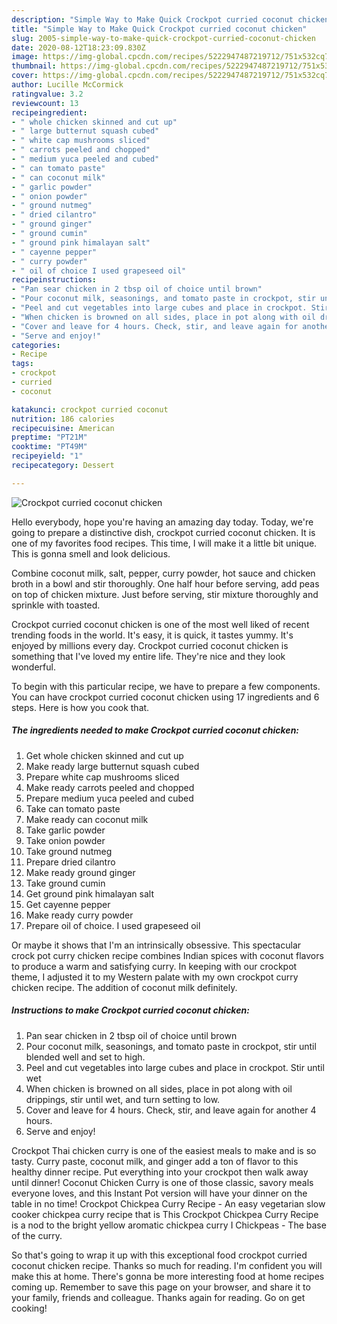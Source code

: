 ```yaml
---
description: "Simple Way to Make Quick Crockpot curried coconut chicken"
title: "Simple Way to Make Quick Crockpot curried coconut chicken"
slug: 2005-simple-way-to-make-quick-crockpot-curried-coconut-chicken
date: 2020-08-12T18:23:09.830Z
image: https://img-global.cpcdn.com/recipes/5222947487219712/751x532cq70/crockpot-curried-coconut-chicken-recipe-main-photo.jpg
thumbnail: https://img-global.cpcdn.com/recipes/5222947487219712/751x532cq70/crockpot-curried-coconut-chicken-recipe-main-photo.jpg
cover: https://img-global.cpcdn.com/recipes/5222947487219712/751x532cq70/crockpot-curried-coconut-chicken-recipe-main-photo.jpg
author: Lucille McCormick
ratingvalue: 3.2
reviewcount: 13
recipeingredient:
- " whole chicken skinned and cut up"
- " large butternut squash cubed"
- " white cap mushrooms sliced"
- " carrots peeled and chopped"
- " medium yuca peeled and cubed"
- " can tomato paste"
- " can coconut milk"
- " garlic powder"
- " onion powder"
- " ground nutmeg"
- " dried cilantro"
- " ground ginger"
- " ground cumin"
- " ground pink himalayan salt"
- " cayenne pepper"
- " curry powder"
- " oil of choice I used grapeseed oil"
recipeinstructions:
- "Pan sear chicken in 2 tbsp oil of choice until brown"
- "Pour coconut milk, seasonings, and tomato paste in crockpot, stir until blended well and set to high."
- "Peel and cut vegetables into large cubes and place in crockpot. Stir until wet"
- "When chicken is browned on all sides, place in pot along with oil drippings, stir until wet, and turn setting to low."
- "Cover and leave for 4 hours. Check, stir, and leave again for another 4 hours."
- "Serve and enjoy!"
categories:
- Recipe
tags:
- crockpot
- curried
- coconut

katakunci: crockpot curried coconut 
nutrition: 186 calories
recipecuisine: American
preptime: "PT21M"
cooktime: "PT49M"
recipeyield: "1"
recipecategory: Dessert

---
```



![Crockpot curried coconut chicken](https://img-global.cpcdn.com/recipes/5222947487219712/751x532cq70/crockpot-curried-coconut-chicken-recipe-main-photo.jpg)

Hello everybody, hope you're having an amazing day today. Today, we're going to prepare a distinctive dish, crockpot curried coconut chicken. It is one of my favorites food recipes. This time, I will make it a little bit unique. This is gonna smell and look delicious.

Combine coconut milk, salt, pepper, curry powder, hot sauce and chicken broth in a bowl and stir thoroughly. One half hour before serving, add peas on top of chicken mixture. Just before serving, stir mixture thoroughly and sprinkle with toasted.

Crockpot curried coconut chicken is one of the most well liked of recent trending foods in the world. It's easy, it is quick, it tastes yummy. It's enjoyed by millions every day. Crockpot curried coconut chicken is something that I've loved my entire life. They're nice and they look wonderful.


To begin with this particular recipe, we have to prepare a few components. You can have crockpot curried coconut chicken using 17 ingredients and 6 steps. Here is how you cook that.

<!--inarticleads1-->

##### The ingredients needed to make Crockpot curried coconut chicken:

1. Get  whole chicken skinned and cut up
1. Make ready  large butternut squash cubed
1. Prepare  white cap mushrooms sliced
1. Make ready  carrots peeled and chopped
1. Prepare  medium yuca peeled and cubed
1. Take  can tomato paste
1. Make ready  can coconut milk
1. Take  garlic powder
1. Take  onion powder
1. Take  ground nutmeg
1. Prepare  dried cilantro
1. Make ready  ground ginger
1. Take  ground cumin
1. Get  ground pink himalayan salt
1. Get  cayenne pepper
1. Make ready  curry powder
1. Prepare  oil of choice. I used grapeseed oil


Or maybe it shows that I&#39;m an intrinsically obsessive. This spectacular crock pot curry chicken recipe combines Indian spices with coconut flavors to produce a warm and satisfying curry. In keeping with our crockpot theme, I adjusted it to my Western palate with my own crockpot curry chicken recipe. The addition of coconut milk definitely. 

<!--inarticleads2-->

##### Instructions to make Crockpot curried coconut chicken:

1. Pan sear chicken in 2 tbsp oil of choice until brown
1. Pour coconut milk, seasonings, and tomato paste in crockpot, stir until blended well and set to high.
1. Peel and cut vegetables into large cubes and place in crockpot. Stir until wet
1. When chicken is browned on all sides, place in pot along with oil drippings, stir until wet, and turn setting to low.
1. Cover and leave for 4 hours. Check, stir, and leave again for another 4 hours.
1. Serve and enjoy!


Crockpot Thai chicken curry is one of the easiest meals to make and is so tasty. Curry paste, coconut milk, and ginger add a ton of flavor to this healthy dinner recipe. Put everything into your crockpot then walk away until dinner! Coconut Chicken Curry is one of those classic, savory meals everyone loves, and this Instant Pot version will have your dinner on the table in no time! Crockpot Chickpea Curry Recipe - An easy vegetarian slow cooker chickpea curry recipe that is This Crockpot Chickpea Curry Recipe is a nod to the bright yellow aromatic chickpea curry I Chickpeas - The base of the curry. 

So that's going to wrap it up with this exceptional food crockpot curried coconut chicken recipe. Thanks so much for reading. I'm confident you will make this at home. There's gonna be more interesting food at home recipes coming up. Remember to save this page on your browser, and share it to your family, friends and colleague. Thanks again for reading. Go on get cooking!
